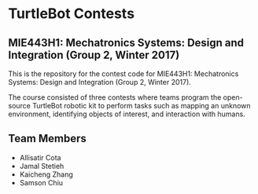 # TurtleBot Contests
## MIE443H1: Mechatronics Systems: Design and Integration (Group 2, Winter 2017)

This is the repository for the contest code for MIE443H1: Mechatronics Systems: Design and Integration (Group 2, Winter 2017).

The course consisted of three contests where teams program the open-source TurtleBot robotic kit to perform tasks such as mapping an unknown environment, identifying objects of interest, and interaction with humans.

## Team Members

- Allisatir Cota
- Jamal Stetieh
- Kaicheng Zhang
- Samson Chiu


